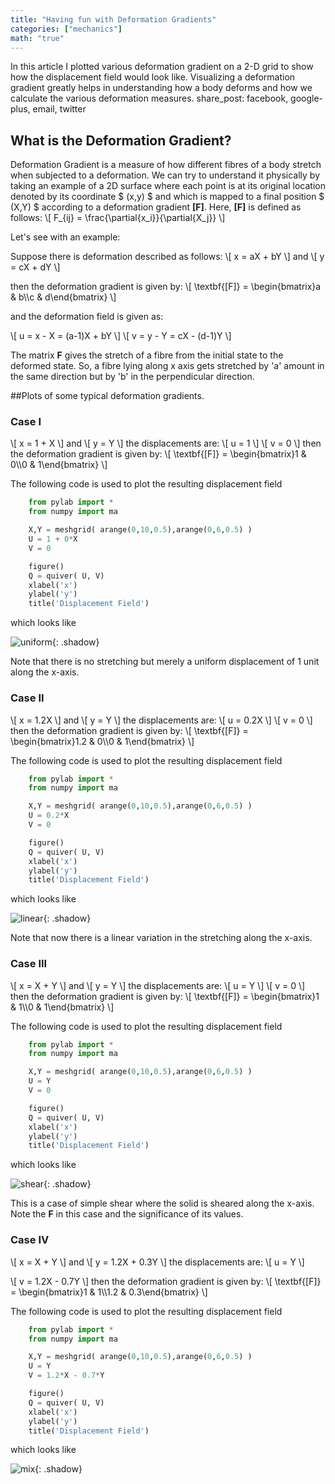 ```yaml
---
title: "Having fun with Deformation Gradients"
categories: ["mechanics"]
math: "true"
---
```


In this article I plotted various deformation gradient on a 2-D grid to show how the displacement field would look like. Visualizing a deformation gradient greatly helps in understanding how a body deforms and how we calculate the various deformation measures.
share_post: facebook, google-plus, email, twitter

## What is the Deformation Gradient?
Deformation Gradient is a measure of how different fibres of a body stretch when subjected to a deformation. We can try to understand it physically by taking an example of a 2D surface where each point is at its original location denoted by its coordinate $ (x,y) $ and which is mapped to a final position $ (X,Y) $ according to a deformation gradient **[F]**. Here, **[F]** is defined as follows: \\[ F_{ij} = \frac{\partial{x_i}}{\partial{X_j}} \\]

Let's see with an example:

Suppose there is deformation described as follows:
\\[ x = aX + bY \\]
and
\\[ y = cX + dY \\]

then the deformation gradient is given by:
\\[ \textbf{[F]} = \begin{bmatrix}a & b\\\c & d\end{bmatrix} \\]

and the deformation field is given as:

\\[ u = x - X = (a-1)X + bY \\]
\\[ v = y - Y = cX - (d-1)Y \\]

The matrix **F** gives the stretch of a fibre from the initial state to the deformed state. So, a fibre lying along x axis gets stretched by 'a' amount in the same direction but by 'b' in the perpendicular direction.

##Plots of some typical deformation gradients.

### Case I

\\[ x = 1 + X \\]
and
\\[ y = Y \\]
the displacements are:
\\[ u = 1 \\]
\\[ v = 0 \\]
then the deformation gradient is given by:
\\[ \textbf{[F]} = \begin{bmatrix}1 & 0\\\0 & 1\end{bmatrix} \\]

The following code is used to plot the resulting displacement field
```python
    from pylab import *
    from numpy import ma

    X,Y = meshgrid( arange(0,10,0.5),arange(0,6,0.5) )
    U = 1 + 0*X
    V = 0

    figure()
    Q = quiver( U, V)
    xlabel('x')
    ylabel('y')
    title('Displacement Field')
```
which looks like

![uniform](/assets/img/posts/def-grad1.png){: .shadow}

Note that there is no stretching but merely a uniform displacement of 1 unit along the x-axis.


### Case II

\\[ x = 1.2X \\]
and
\\[ y = Y \\]
the displacements are:
\\[ u = 0.2X \\]
\\[ v = 0 \\]
then the deformation gradient is given by:
\\[ \textbf{[F]} = \begin{bmatrix}1.2 & 0\\\0 & 1\end{bmatrix} \\]

The following code is used to plot the resulting displacement field
```python
    from pylab import *
    from numpy import ma

    X,Y = meshgrid( arange(0,10,0.5),arange(0,6,0.5) )
    U = 0.2*X
    V = 0

    figure()
    Q = quiver( U, V)
    xlabel('x')
    ylabel('y')
    title('Displacement Field')
```
which looks like

![linear](/assets/img/posts/def-grad2.png){: .shadow}

Note that now there is a linear variation in the stretching along the x-axis.

### Case III

\\[ x = X + Y \\]
and
\\[ y = Y \\]
the displacements are:
\\[ u = Y \\]
\\[ v = 0 \\]
then the deformation gradient is given by:
\\[ \textbf{[F]} = \begin{bmatrix}1 & 1\\\0 & 1\end{bmatrix} \\]

The following code is used to plot the resulting displacement field
```python
    from pylab import *
    from numpy import ma

    X,Y = meshgrid( arange(0,10,0.5),arange(0,6,0.5) )
    U = Y
    V = 0

    figure()
    Q = quiver( U, V)
    xlabel('x')
    ylabel('y')
    title('Displacement Field')
```
which looks like

![shear](/assets/img/posts/def-grad3.png){: .shadow}

This is a case of simple shear where the solid is sheared along the x-axis. Note the **F** in this case and the significance of its values.

### Case IV

\\[ x = X + Y \\]
and
\\[ y = 1.2X + 0.3Y \\]
the displacements are:
\\[ u = Y \\]

\\[ v = 1.2X - 0.7Y \\]
then the deformation gradient is given by:
\\[ \textbf{[F]} = \begin{bmatrix}1 & 1\\\1.2 & 0.3\end{bmatrix} \\]

The following code is used to plot the resulting displacement field
```python
    from pylab import *
    from numpy import ma

    X,Y = meshgrid( arange(0,10,0.5),arange(0,6,0.5) )
    U = Y
    V = 1.2*X - 0.7*Y

    figure()
    Q = quiver( U, V)
    xlabel('x')
    ylabel('y')
    title('Displacement Field')
```
which looks like

![mix](/assets/img/posts/def-grad4.png){: .shadow}

